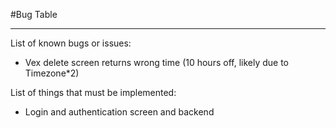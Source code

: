 #Bug Table
_____________________________________________
List of known bugs or issues:
- Vex delete screen returns wrong time (10 hours off, likely due to Timezone*2)


List of things that must be implemented:
- Login and authentication screen and backend
